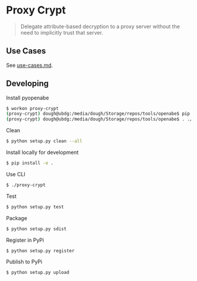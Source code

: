 # Proxy Crypt
> Delegate attribute-based decryption to a proxy server without the need to implicitly trust that server.

## Use Cases
See [use-cases.md](src/use_cases/use-cases.md).



## Developing

Install pyopenabe

```bash
$ workon proxy-crypt
(proxy-crypt) dough@ubdg:/media/dough/Storage/repos/tools/openabe$ pip install -r bindings/python/requirements.txt
(proxy-crypt) dough@ubdg:/media/dough/Storage/repos/tools/openabe$ . ./env && make -C bindings/python install
```

Clean
```sh
$ python setup.py clean --all
```

Install locally for development
```bash
$ pip install -e .
```

Use CLI
```bash
$ ./proxy-crypt
```

Test
```sh
$ python setup.py test
```


Package
```sh
$ python setup.py sdist
```

Register in PyPi
```
$ python setup.py register
```

Publish to PyPi
```
$ python setup.py upload
```
